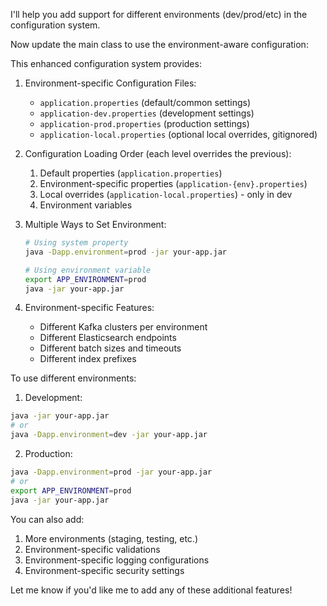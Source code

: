 I'll help you add support for different environments (dev/prod/etc) in the configuration system.





Now update the main class to use the environment-aware configuration:

This enhanced configuration system provides:

1. Environment-specific Configuration Files:
   - `application.properties` (default/common settings)
   - `application-dev.properties` (development settings)
   - `application-prod.properties` (production settings)
   - `application-local.properties` (optional local overrides, gitignored)

2. Configuration Loading Order (each level overrides the previous):
   1. Default properties (`application.properties`)
   2. Environment-specific properties (`application-{env}.properties`)
   3. Local overrides (`application-local.properties`) - only in dev
   4. Environment variables

3. Multiple Ways to Set Environment:
   ```bash
   # Using system property
   java -Dapp.environment=prod -jar your-app.jar

   # Using environment variable
   export APP_ENVIRONMENT=prod
   java -jar your-app.jar
   ```

4. Environment-specific Features:
   - Different Kafka clusters per environment
   - Different Elasticsearch endpoints
   - Different batch sizes and timeouts
   - Different index prefixes

To use different environments:

1. Development:
```bash
java -jar your-app.jar
# or
java -Dapp.environment=dev -jar your-app.jar
```

2. Production:
```bash
java -Dapp.environment=prod -jar your-app.jar
# or
export APP_ENVIRONMENT=prod
java -jar your-app.jar
```

You can also add:
1. More environments (staging, testing, etc.)
2. Environment-specific validations
3. Environment-specific logging configurations
4. Environment-specific security settings

Let me know if you'd like me to add any of these additional features!
